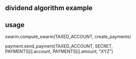 
## dividend algorithm example


## usage

swarm.compute_swarm(TAXED_ACCOUNT, create_payments)

payment.send_payment(TAXED_ACCOUNT, SECRET, PAYMENTS[i].account, PAYMENTS[i].amount, "XYZ")
